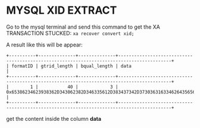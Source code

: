 # MYSQL XID EXTRACT

Go to the mysql terminal and send this command to get the XA TRANSACTION STUCKED:
`xa recover convert xid;`

A result like this will be appear:

```
+----------+--------------+--------------+------------------------------------------------------------------------------------------+
| formatID | gtrid_length | bqual_length | data                                                                                     |
+----------+--------------+--------------+------------------------------------------------------------------------------------------+
|        1 |           40 |            3 | 0x65386234623938362D343062382D346335612D383437342D3730363163346264356563363A313236313237 |
+----------+--------------+--------------+------------------------------------------------------------------------------------------+
```

get the content inside the column **data**
